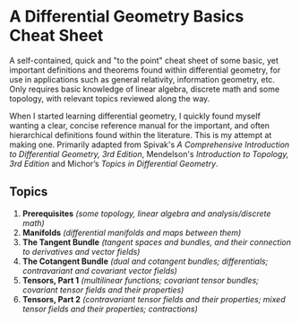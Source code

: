 # A Differential Geometry Basics Cheat Sheet
A self-contained, quick and "to the point" cheat sheet of some basic, yet important definitions and theorems found within differential geometry, for use in applications such as general relativity, information geometry, etc. Only requires basic knowledge of linear algebra, discrete math and some topology, with relevant topics reviewed along the way.

When I started learning differential geometry, I quickly found myself wanting a clear, concise reference manual for the important, and often hierarchical definitions found within the literature. This is my attempt at making one. Primarily adapted from Spivak's *A Comprehensive Introduction to Differential Geometry, 3rd Edition*, Mendelson's *Introduction to Topology, 3rd Edition* and Michor’s *Topics in Differential Geometry*.


## Topics

1. **Prerequisites** *(some topology, linear algebra and analysis/discrete math)*
2. **Manifolds** *(differential manifolds and maps between them)*
3. **The Tangent Bundle** *(tangent spaces and bundles, and their connection to derivatives and vector fields)*
4. **The Cotangent Bundle** *(dual and cotangent bundles; differentials; contravariant and covariant vector fields)*
5. **Tensors, Part 1** *(multilinear functions; covariant tensor bundles; covariant tensor fields and their properties)*
6. **Tensors, Part 2** *(contravariant tensor fields and their properties; mixed tensor fields and their properties; contractions)*
